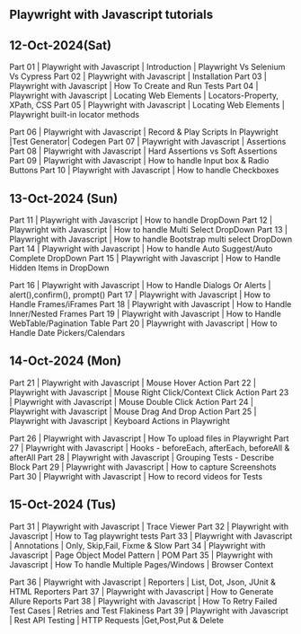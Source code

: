 Playwright with Javascript tutorials
-------------------------------------
12-Oct-2024(Sat)
----------------

Part 01 | Playwright with Javascript | Introduction | Playwright Vs Selenium Vs Cypress 
Part 02 | Playwright with Javascript | Installation
Part 03 | Playwright with Javascript | How To Create and Run Tests
Part 04 | Playwright with Javascript | Locating Web Elements | Locators-Property, XPath, CSS
Part 05 | Playwright with Javascript | Locating Web Elements | Playwright built-in locator methods


Part 06 | Playwright with Javascript | Record & Play Scripts In Playwright |Test Generator| Codegen
Part 07 | Playwright with Javascript | Assertions
Part 08 | Playwright with Javascript | Hard Assertions vs Soft Assertions
Part 09 | Playwright with Javascript | How to handle Input box & Radio Buttons
Part 10 | Playwright with Javascript | How to handle Checkboxes


13-Oct-2024 (Sun)
-----------------

Part 11 | Playwright with Javascript | How to handle DropDown
Part 12 | Playwright with Javascript | How to handle Multi Select DropDown
Part 13 | Playwright with Javascript | How to handle Bootstrap multi select DropDown
Part 14 | Playwright with Javascript | How to handle Auto Suggest/Auto Complete DropDown
Part 15 | Playwright with Javascript | How to Handle Hidden Items in DropDown




Part 16 | Playwright with Javascript | How to Handle Dialogs Or Alerts | alert(),confirm(), prompt()
Part 17 | Playwright with Javascript | How to Handle Frames/iFrames
Part 18 | Playwright with Javascript | How to Handle Inner/Nested Frames
Part 19 | Playwright with Javascript | How to Handle WebTable/Pagination Table
Part 20 | Playwright with Javascript | How to Handle Date Pickers/Calendars


14-Oct-2024 (Mon)
-----------------

Part 21 | Playwright with Javascript | Mouse Hover Action
Part 22 | Playwright with Javascript | Mouse Right Click/Context Click Action
Part 23 | Playwright with Javascript | Mouse Double Click Action
Part 24 | Playwright with Javascript | Mouse Drag And Drop Action
Part 25 | Playwright with Javascript | Keyboard Actions in Playwright




Part 26 | Playwright with Javascript | How To upload files in Playwright
Part 27 | Playwright with Javascript | Hooks - beforeEach, afterEach, beforeAll & afterAll
Part 28 | Playwright with Javascript | Grouping Tests - Describe Block
Part 29 | Playwright with Javascript | How to capture Screenshots
Part 30 | Playwright with Javascript | How to record videos for Tests


15-Oct-2024 (Tus)
-----------------

Part 31 | Playwright with Javascript | Trace Viewer
Part 32 | Playwright with Javascript | How to Tag playwright tests
Part 33 | Playwright with Javascript | Annotations | Only, Skip,Fail, Fixme & Slow
Part 34 | Playwright with Javascript | Page Object Model Pattern | POM
Part 35 | Playwright with Javascript | How To handle Multiple Pages/Windows | Browser Context



Part 36 | Playwright with Javascript | Reporters | List, Dot, Json, JUnit & HTML Reporters
Part 37 | Playwright with Javascript | How to Generate Allure Reports
Part 38 | Playwright with Javascript | How To Retry Failed Test Cases | Retries and Test Flakiness
Part 39 | Playwright with Javascript | Rest API Testing | HTTP Requests |Get,Post,Put & Delete
